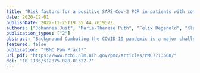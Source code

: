 ```yaml
---
title: "Risk factors for a positive SARS-CoV-2 PCR in patients with common cold symptoms in a primary care setting – a retrospective analysis based on a joint documentation standard"
date: 2020-12-01
publishDate: 2022-11-25T19:35:44.761957Z
authors: ["Johannes Just", "Marie-Therese Puth", "Felix Regenold", "Klaus Weckbecker", "Markus Bleckwenn"]
publication_types: ["2"]
abstract: "Background Combating the COVID-19 pandemic is a major challenge for health systems, citizens and policy makers worldwide. Early detection of affected patients within the large and heterogeneous group of patients with common cold symptoms is an important element of this effort, but often hindered by limited testing resources, false-negative test results and the lack of pathognomonic symptoms in COVID-19. Therefore, we aimed to identify anamnestic items with an increased/decreased odds ratio for a positive SARS-CoV-2 PCR (CovPCR) result in a primary care setting.  Methods We performed a multi-center cross-sectional cohort study on predictive clinical characteristics for a positive CovPCR over a period of 4 weeks in primary care patients in Germany.  Results In total, 374 patients in 14 primary care centers received CovPCR and were included in this analysis. The median age was 44.0 (IQR: 31.0–59.0) and a fraction of 10.7% (n = 40) tested positive for COVID-19. Patients who reported anosmia had a higher odds ratio (OR: 4.54; 95%-CI: 1.51–13.67) for a positive test result while patients with a sore throat had a lower OR (OR: 0.33; 95%-CI: 0.11–0.97). Furthermore, patients who had a first grade contact with an infected persons and showed symptoms themselves also had an increased OR for positive testing (OR: 5.16; 95% CI: 1.72–15.51). This correlation was also present when they themselves were still asymptomatic (OR: 12.55; 95% CI: 3.97–39.67).  Conclusions Several anamnestic criteria may be helpful to assess pre-test probability of COVID-19 in patients with common cold symptoms.  Supplementary Information Supplementary information accompanies this paper at 10.1186/s12875-020-01322-7."
featured: false
publication: "*BMC Fam Pract*"
url_pdf: "https://www.ncbi.nlm.nih.gov/pmc/articles/PMC7713668/"
doi: "10.1186/s12875-020-01322-7"
---
```


